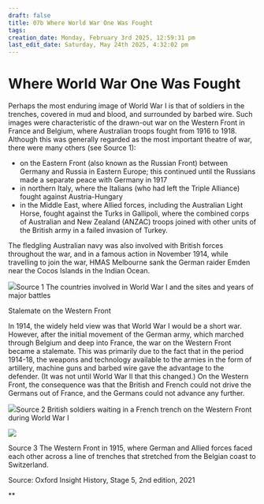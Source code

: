 ```yaml
---
draft: false
title: 07b Where World War One Was Fought
tags:
creation_date: Monday, February 3rd 2025, 12:59:31 pm
last_edit_date: Saturday, May 24th 2025, 4:32:02 pm
---
```


# Where World War One Was Fought

Perhaps the most enduring image of World War I is that of soldiers in the trenches, covered in mud and blood, and surrounded by barbed wire. Such images were characteristic of the drawn-out war on the Western Front in France and Belgium, where Australian troops fought from 1916 to 1918. Although this was generally regarded as the most important theatre of war, there were many others (see Source 1):

- on the Eastern Front (also known as the Russian Front) between Germany and Russia in Eastern Europe; this continued until the Russians made a separate peace with Germany in 1917
- in northern Italy, where the Italians (who had left the Triple Alliance) fought against Austria-Hungary
- in the Middle East, where Allied forces, including the Australian Light Horse, fought against the Turks in Gallipoli, where the combined corps of Australian and New Zealand (ANZAC) troops joined with other units of the British army in a failed invasion of Turkey.

The fledgling Australian navy was also involved with British forces throughout the war, and in a famous action in November 1914, while travelling to join the war, HMAS Melbourne sank the German raider Emden near the Cocos Islands in the Indian Ocean.

![](https://lh7-rt.googleusercontent.com/docsz/AD_4nXdltbyRLxnM-C_1d6qyvLvTcydIStdRP6LQtkTlPjNIcTL53sArZlXEpHws8RW1WM1CSl_8kuaiNk3aWa-gGFJV8_MDWMMr_wrEqP_EzTKzqfgJTCdCDyEdQFSMWLupThqC_8BwVg?key=gMWTX18ljx83uN3AewLi-DuU)Source 1 The countries involved in World War I and the sites and years of major battles

Stalemate on the Western Front

In 1914, the widely held view was that World War I would be a short war. However, after the initial movement of the German army, which marched through Belgium and deep into France, the war on the Western Front became a stalemate. This was primarily due to the fact that in the period 1914-18, the weapons and technology available to the armies in the form of artillery, machine guns and barbed wire gave the advantage to the defender. (It was not until World War II that this changed.) On the Western Front, the consequence was that the British and French could not drive the Germans out of France, and the Germans could not advance any further.

![](https://lh7-rt.googleusercontent.com/docsz/AD_4nXcHccqXraQin_G7bsBSMmVdt4O4DnX3DDqtxWIQ_lQqzzGZzzqLHMdrOnIE0mCf1l6BYZWdNDwfwvo_yvBYpxiQGKzKb5qzDCdlcK2MAVizfdwadp1XnS0HGKx6vb6EWwb67XTQAQ?key=gMWTX18ljx83uN3AewLi-DuU)Source 2 British soldiers waiting in a French trench on the Western Front during World War I

![](https://lh7-rt.googleusercontent.com/docsz/AD_4nXcJ0AO7QyjRVYhuGn-KVd2knzu7GsF2J_WxoxjeBpF979AkIlpYu5uY3R86QFO0pncR9uYWmJe3V5JzC2pDwZYwVMLXtOrjYNYbBTb25IYuiR-reKxtLN7KjNsPtE82Q0VeU-NG5Q?key=gMWTX18ljx83uN3AewLi-DuU)

Source 3 The Western Front in 1915, where German and Allied forces faced each other across a line of trenches that stretched from the Belgian coast to Switzerland.

Source: Oxford Insight History, Stage 5, 2nd edition, 2021

**
